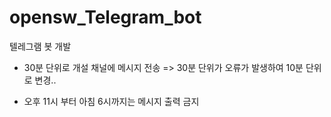 # opensw_Telegram_bot

텔레그램 봇 개발

- 30분 단위로 개설 채널에 메시지 전송 => 30분 단위가 오류가 발생하여 10분 단위로 변경..

- 오후 11시 부터 아침 6시까지는 메시지 출력 금지

